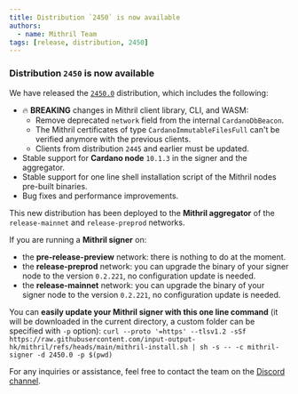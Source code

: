 ```yaml
---
title: Distribution `2450` is now available
authors:
  - name: Mithril Team
tags: [release, distribution, 2450]
---
```


### Distribution `2450` is now available

We have released the [`2450.0`](https://github.com/input-output-hk/mithril/releases/tag/2450.0) distribution, which includes the following:

- :fire: **BREAKING** changes in Mithril client library, CLI, and WASM:
  - Remove deprecated `network` field from the internal `CardanoDbBeacon`.
  - The Mithril certificates of type `CardanoImmutableFilesFull` can't be verified anymore with the previous clients.
  - Clients from distribution `2445` and earlier must be updated.
- Stable support for **Cardano node** `10.1.3` in the signer and the aggregator.
- Stable support for one line shell installation script of the Mithril nodes pre-built binaries.
- Bug fixes and performance improvements.

This new distribution has been deployed to the **Mithril aggregator** of the `release-mainnet` and `release-preprod` networks.

If you are running a **Mithril signer** on:

- the **pre-release-preview** network: there is nothing to do at the moment.
- the **release-preprod** network: you can upgrade the binary of your signer node to the version `0.2.221`, no configuration update is needed.
- the **release-mainnet** network: you can upgrade the binary of your signer node to the version `0.2.221`, no configuration update is needed.

You can **easily update your Mithril signer with this one line command** (it will be downloaded in the current directory, a custom folder can be specified with `-p` option):
`curl --proto '=https' --tlsv1.2 -sSf https://raw.githubusercontent.com/input-output-hk/mithril/refs/heads/main/mithril-install.sh | sh -s -- -c mithril-signer -d 2450.0 -p $(pwd)`

For any inquiries or assistance, feel free to contact the team on the [Discord channel](https://discord.gg/5kaErDKDRq).
